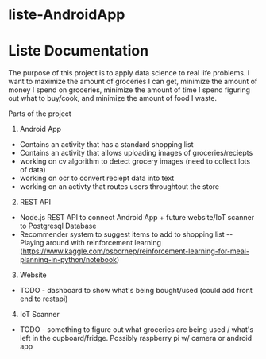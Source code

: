 # liste-AndroidApp
# Liste Documentation

The purpose of this project is to apply data science to real life problems.  I want to maximize the amount of groceries I can get, minimize the amount of money I spend on groceries, minimize the amount of time I spend figuring out what to buy/cook, and minimize the amount of food I waste.

Parts of the project
1. Android App
* Contains an activity that has a standard shopping list
* Contains an activity that allows uploading images of groceries/reciepts
* working on cv algorithm to detect grocery images (need to collect lots of data)
* working on ocr to convert reciept data into text
* working on an activty that routes users throughtout the store
2. REST API
* Node.js REST API to connect Android App + future website/IoT scanner to Postgresql Database
* Recommender system to suggest items to add to shopping list -- Playing around with reinforcement learning (https://www.kaggle.com/osbornep/reinforcement-learning-for-meal-planning-in-python/notebook)
3. Website
* TODO - dashboard to show what's being bought/used (could add front end to restapi)
4. IoT Scanner
* TODO - something to figure out what groceries are being used / what's left in the cupboard/fridge.  Possibly raspberry pi w/ camera or android app


